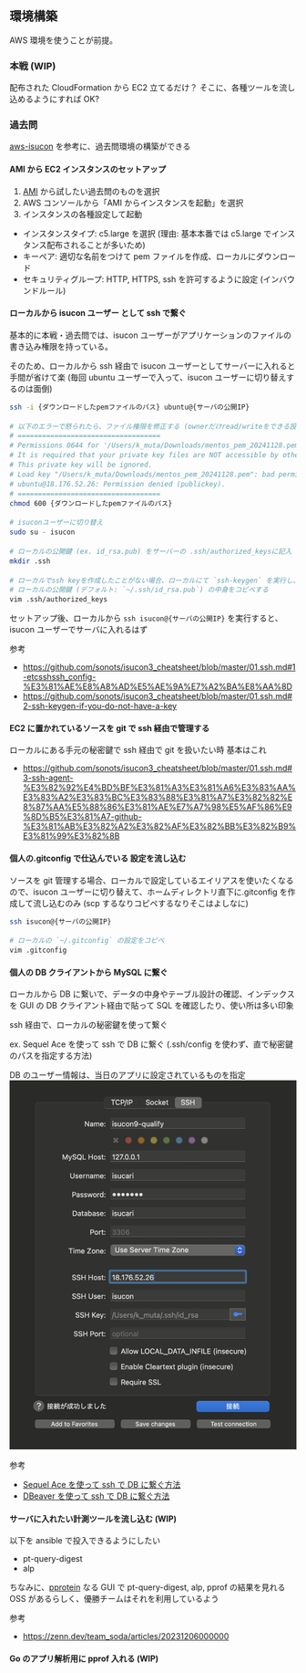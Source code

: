 ## 環境構築

AWS 環境を使うことが前提。

### 本戦 (WIP)

配布された CloudFormation から EC2 立てるだけ？
そこに、各種ツールを流し込めるようにすれば OK?

### 過去問

[aws-isucon](https://github.com/matsuu/aws-isucon) を参考に、過去問環境の構築ができる

#### AMI から EC2 インスタンスのセットアップ

1. [AMI](https://github.com/matsuu/aws-isucon?tab=readme-ov-file#ami) から試したい過去問のものを選択
2. AWS コンソールから「AMI からインスタンスを起動」を選択
3. インスタンスの各種設定して起動

- インスタンスタイプ: c5.large を選択 (理由: 基本本番では c5.large でインスタンス配布されることが多いため)
- キーペア: 適切な名前をつけて pem ファイルを作成、ローカルにダウンロード
- セキュリティグループ: HTTP, HTTPS, ssh を許可するように設定 (インバウンドルール)

#### ローカルから isucon ユーザー として ssh で繋ぐ

基本的に本戦・過去問では、isucon ユーザーがアプリケーションのファイルの書き込み権限を持っている。

そのため、ローカルから ssh 経由で isucon ユーザーとしてサーバーに入れると手間が省けて楽 (毎回 ubuntu ユーザーで入って、isucon ユーザーに切り替えするのは面倒)

```bash
ssh -i {ダウンロードしたpemファイルのパス} ubuntu@{サーバの公開IP}

# 以下のエラーで怒られたら、ファイル権限を修正する (ownerだけread/writeをできる設定に)
# ===================================
# Permissions 0644 for '/Users/k_muta/Downloads/mentos_pem_20241128.pem' are too open.
# It is required that your private key files are NOT accessible by others.
# This private key will be ignored.
# Load key "/Users/k_muta/Downloads/mentos_pem_20241128.pem": bad permissions
# ubuntu@18.176.52.26: Permission denied (publickey).
# ===================================
chmod 600 {ダウンロードしたpemファイルのパス}

# isuconユーザーに切り替え
sudo su - isucon

# ローカルの公開鍵 (ex. id_rsa.pub) をサーバーの .ssh/authorized_keysに記入
mkdir .ssh

# ローカルでssh keyを作成したことがない場合、ローカルにて `ssh-keygen` を実行し、公開鍵・秘密鍵を生成
# ローカルの公開鍵 (デフォルト: `~/.ssh/id_rsa.pub`) の中身をコピペする
vim .ssh/authorized_keys
```

セットアップ後、ローカルから `ssh isucon@{サーバの公開IP}` を実行すると、isucon ユーザーでサーバに入れるはず

参考

- https://github.com/sonots/isucon3_cheatsheet/blob/master/01.ssh.md#1-etcsshssh_config-%E3%81%AE%E8%A8%AD%E5%AE%9A%E7%A2%BA%E8%AA%8D
- https://github.com/sonots/isucon3_cheatsheet/blob/master/01.ssh.md#2-ssh-keygen-if-you-do-not-have-a-key

#### EC2 に置かれているソースを git で ssh 経由で管理する

ローカルにある手元の秘密鍵で ssh 経由で git を扱いたい時
基本はこれ

- https://github.com/sonots/isucon3_cheatsheet/blob/master/01.ssh.md#3-ssh-agent-%E3%82%92%E4%BD%BF%E3%81%A3%E3%81%A6%E3%83%AA%E3%83%A2%E3%83%BC%E3%83%88%E3%81%A7%E3%82%82%E8%87%AA%E5%88%86%E3%81%AE%E7%A7%98%E5%AF%86%E9%8D%B5%E3%81%A7-github-%E3%81%AB%E3%82%A2%E3%82%AF%E3%82%BB%E3%82%B9%E3%81%99%E3%82%8B

#### 個人の.gitconfig で仕込んでいる 設定を流し込む

ソースを git 管理する場合、ローカルで設定しているエイリアスを使いたくなるので、isucon ユーザーに切り替えて、ホームディレクトリ直下に.gitconfig を作成して流し込むのみ (scp するなりコピペするなりそこはよしなに)

```bash
ssh isucon@{サーバの公開IP}

# ローカルの `~/.gitconfig` の設定をコピペ
vim .gitconfig
```

#### 個人の DB クライアントから MySQL に繋ぐ

ローカルから DB に繋いで、データの中身やテーブル設計の確認、インデックスを GUI の DB クライアント経由で貼って SQL を確認したり、使い所は多い印象

ssh 経由で、ローカルの秘密鍵を使って繋ぐ

ex. Sequel Ace を使って ssh で DB に繋ぐ (.ssh/config を使わず、直で秘密鍵のパスを指定する方法)

DB のユーザー情報は、当日のアプリに設定されているものを指定
![sequel-ace-sample-img](assets/00.sequel-ace-sample.png)

参考

- [Sequel Ace を使って ssh で DB に繋ぐ方法](https://hi3103.net/notes/web/1576)
- [DBeaver を使って ssh で DB に繋ぐ方法](https://yoshinorin.net/articles/2022/02/11/dbeaver-ssh-tunnering/)

#### サーバに入れたい計測ツールを流し込む (WIP)

以下を ansible で投入できるようにしたい

- pt-query-digest
- alp

ちなみに、[pprotein](https://github.com/kaz/pprotein) なる GUI で pt-query-digest, alp, pprof の結果を見れる OSS があるらしく、優勝チームはそれを利用しているよう

参考

- https://zenn.dev/team_soda/articles/20231206000000

#### Go のアプリ解析用に pprof 入れる (WIP)
